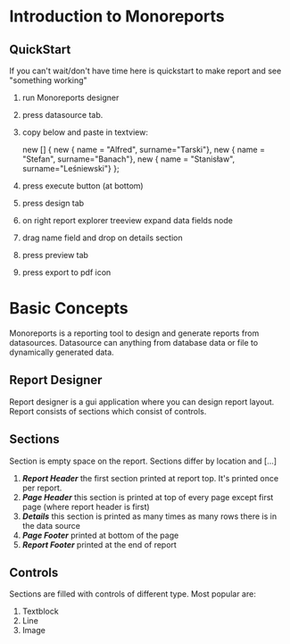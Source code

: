 Introduction to Monoreports
===========================


QuickStart
----------
If you can't wait/don't have time here is quickstart to make report and see "something working"

1. run Monoreports designer

2. press datasource tab.

3. copy below and paste in textview:

	new [] { 
		new { name = "Alfred", surname="Tarski"},
		new { name = "Stefan", surname="Banach"},
		new { name = "Stanisław", surname="Leśniewski"}
	};

4. press execute button (at bottom)

5. press design tab

6. on right report explorer treeview expand data fields node

7. drag name field and drop on details section

8. press preview tab

9. press export to pdf icon


Basic Concepts
==============

Monoreports is a reporting tool to design and generate reports from datasources. Datasource can anything from database data or file to dynamically generated data.

Report Designer
---------------
Report designer is a gui application where you can design report layout. Report consists of sections which consist of controls.

Sections
--------

Section is empty space on the report. Sections differ by location and [...]

1. ***Report Header*** the first section printed at report top. It's printed once per report.
2. ***Page Header*** this section is printed at top of every page except first page (where report header is first)
3. ***Details*** this section is printed as many times as many rows there is in the data source
4. ***Page Footer*** printed at bottom of the page
5. ***Report Footer*** printed at the end of report

Controls
--------

Sections are filled with controls of different type. Most popular are:

1. Textblock 
2. Line 
3. Image




